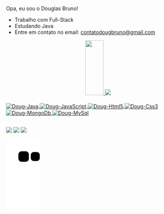 Opa, eu sou o Douglas Bruno!

- Trabalho com Full-Stack
- Estudando Java
- Entre em contato no email: contatodougbruno@gmail.com

<div align="center">
  <a href="https://github.com/dougbrunos">
  <img height="150em" width="50em" src="https://github-readme-stats.vercel.app/api?username=dougbrunos&show_icons=true&theme=dark&include_all_commits=true&count_private=true"/>
  <img height="150em" src="https://github-readme-stats.vercel.app/api/top-langs/?username=dougbrunos&layout=compact&langs_count=7&theme=dark"/>
</div>
  

<div style="display: inline_block"><br>
  <img align="center" alt="Doug-Java" height="40" width="50"src="https://cdn.jsdelivr.net/gh/devicons/devicon/icons/java/java-original-wordmark.svg" />
  <img align="center" alt="Doug-JavaScript" height="40" width="50"src="https://cdn.jsdelivr.net/gh/devicons/devicon/icons/javascript/javascript-original.svg"/>
  <img align="center" alt="Doug-Html5" height="40" width="50"src="https://cdn.jsdelivr.net/gh/devicons/devicon/icons/html5/html5-original-wordmark.svg" />
  <img align="center" alt="Doug-Css3" height="40" width="50"src="https://cdn.jsdelivr.net/gh/devicons/devicon/icons/css3/css3-original-wordmark.svg" />
  <img align="center" alt="Doug-MongoDb" height="40" width="50"src="https://cdn.jsdelivr.net/gh/devicons/devicon/icons/mongodb/mongodb-original-wordmark.svg" />
  <img align="center" alt="Doug-MySql" height="40" width="50"src="https://cdn.jsdelivr.net/gh/devicons/devicon/icons/mysql/mysql-original-wordmark.svg" />
  
##
          
<div>
  <a href="https://www.instagram.com/dougbrunos/" target="_blank"><img src="https://img.shields.io/badge/-Instagram-%23E4405F?style=for-the-badge&logo=instagram&logoColor=white" target="_blank"></a>
  <a href = "mailto:contatodougbruno@gmail.com"><img src="https://img.shields.io/badge/-Gmail-%23333?style=for-the-badge&logo=gmail&logoColor=white" target="_blank"></a>
  <a href="https://www.linkedin.com/in/dougbrunos" target="_blank"><img src="https://img.shields.io/badge/-LinkedIn-%230077B5?style=for-the-badge&logo=linkedin&logoColor=white" target="_blank"></a> 
</div>
          
![Snake animation](https://github.com/dougbrunos/dougbrunos/blob/output/github-contribution-grid-snake.svg)

